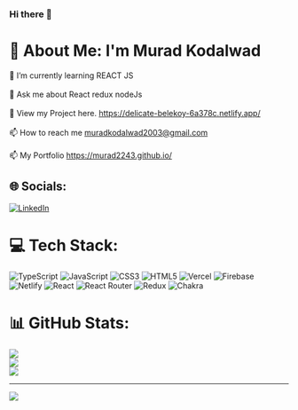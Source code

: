 ### Hi there 👋

<!--
**murad2243/murad2243** is a ✨ _special_ ✨ repository because its `README.md` (this file) appears on your GitHub profile.

Here are some ideas to get you started:

- 🔭 I’m currently working on ...
- 🌱 I’m currently learning ...
- 👯 I’m looking to collaborate on ...
- 🤔 I’m looking for help with ...
- 💬 Ask me about ...
- 📫 How to reach me: ...
- 😄 Pronouns: ...
- ⚡ Fun fact: ...
-->



# 💫 About Me: I'm Murad Kodalwad
🌱 I’m currently learning REACT JS<br><br>💬 Ask me about React redux nodeJs<br><br>📝 View my Project here. https://delicate-belekoy-6a378c.netlify.app/ <br><br>📫 How to reach me muradkodalwad2003@gmail.com
<br><br>
📫 My Portfolio https://murad2243.github.io/


## 🌐 Socials:
[![LinkedIn](https://img.shields.io/badge/LinkedIn-%230077B5.svg?logo=linkedin&logoColor=white)](https://www.linkedin.com/in/murad-kodalwad-995388227/) 

# 💻 Tech Stack:
![TypeScript](https://img.shields.io/badge/typescript-%23007ACC.svg?style=for-the-badge&logo=typescript&logoColor=white) ![JavaScript](https://img.shields.io/badge/javascript-%23323330.svg?style=for-the-badge&logo=javascript&logoColor=%23F7DF1E) ![CSS3](https://img.shields.io/badge/css3-%231572B6.svg?style=for-the-badge&logo=css3&logoColor=white) ![HTML5](https://img.shields.io/badge/html5-%23E34F26.svg?style=for-the-badge&logo=html5&logoColor=white) ![Vercel](https://img.shields.io/badge/vercel-%23000000.svg?style=for-the-badge&logo=vercel&logoColor=white) ![Firebase](https://img.shields.io/badge/firebase-%23039BE5.svg?style=for-the-badge&logo=firebase) ![Netlify](https://img.shields.io/badge/netlify-%23000000.svg?style=for-the-badge&logo=netlify&logoColor=#00C7B7) ![React](https://img.shields.io/badge/react-%2320232a.svg?style=for-the-badge&logo=react&logoColor=%2361DAFB) ![React Router](https://img.shields.io/badge/React_Router-CA4245?style=for-the-badge&logo=react-router&logoColor=white) ![Redux](https://img.shields.io/badge/redux-%23593d88.svg?style=for-the-badge&logo=redux&logoColor=white) ![Chakra](https://img.shields.io/badge/chakra-%234ED1C5.svg?style=for-the-badge&logo=chakraui&logoColor=white) 
<!-- ![Socket.io](https://img.shields.io/badge/Socket.io-black?style=for-the-badge&logo=socket.io&badgeColor=010101) -->
<!-- ![MongoDB](https://img.shields.io/badge/MongoDB-%234ea94b.svg?style=for-the-badge&logo=mongodb&logoColor=white) 	![Figma](https://img.shields.io/badge/figma-%23F24E1E.svg?style=for-the-badge&logo=figma&logoColor=white) -->
# 📊 GitHub Stats:
 ![](https://github-readme-stats.vercel.app/api?username=murad2243&theme=highcontrast&hide_border=false&include_all_commits=true&count_private=true)<br/>
 ![](https://github-readme-streak-stats.herokuapp.com/?user=murad2243&theme=highcontrast&hide_border=false)<br/>
 ![](https://github-readme-stats.vercel.app/api/top-langs/?username=murad2243&theme=highcontrast&hide_border=false&include_all_commits=true&count_private=true&layout=compact)



---
[![](https://visitcount.itsvg.in/api?id=murad2243&icon=0&color=0)](https://visitcount.itsvg.in)

<!-- Proudly created with GPRM ( https://gprm.itsvg.in ) -->

